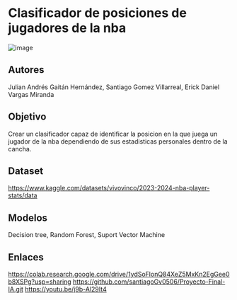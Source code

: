 # Clasificador de posiciones de jugadores de la nba

![image](https://github.com/santiagoGv0506/Proyecto-Final-IA/assets/129707742/b2e2683e-915f-48dd-b241-e20bb746d9c5)

## Autores
Julian Andrés Gaitán Hernández, Santiago Gomez Villarreal, Erick Daniel Vargas Miranda

## Objetivo
Crear un clasificador capaz de identificar la posicion en la que juega un jugador de la nba dependiendo de sus estadisticas personales dentro de la cancha.

## Dataset
https://www.kaggle.com/datasets/vivovinco/2023-2024-nba-player-stats/data

## Modelos
Decision tree, Random Forest, Suport Vector Machine

## Enlaces
https://colab.research.google.com/drive/1ydSoFlonQ84XeZ5MxKn2EgGee0b8XSPg?usp=sharing
https://github.com/santiagoGv0506/Proyecto-Final-IA.git
https://youtu.be/j9b-Al29It4
